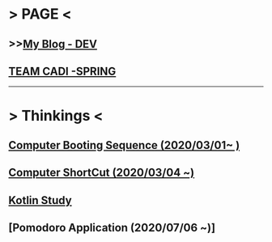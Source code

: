 # > PAGE <

## >>[My Blog - DEV](https://dev-seungwon.tistory.com/)


## [TEAM CADI -SPRING](https://github.com/teamcadi/study-spring-yuseungwon)

--------------------------------------------------------------------------------------------

# > Thinkings <

## [Computer Booting Sequence (2020/03/01~ )](https://github.com/SeungWonU/Click_Me/tree/master/Computer%20Boosting%20Sequence)

## [Computer ShortCut (2020/03/04 ~)](https://github.com/SeungWonU/Click_Me/tree/master/Computer%20ShortCut)

## [Kotlin Study](https://github.com/SeungWonU/kotlin-study)

## [Pomodoro Application (2020/07/06 ~)]

